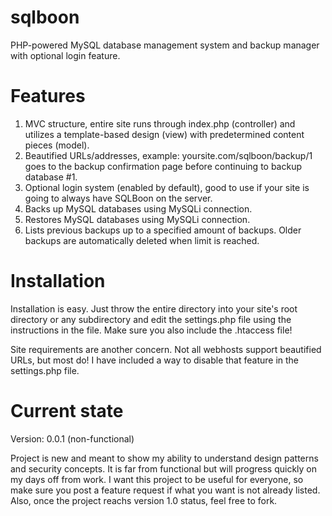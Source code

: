 sqlboon
=======

PHP-powered MySQL database management system and backup manager with optional login feature.

Features
=======

1. MVC structure, entire site runs through index.php (controller) and utilizes a template-based design (view) with predetermined content pieces (model).
2. Beautified URLs/addresses, example: yoursite.com/sqlboon/backup/1 goes to the backup confirmation page before continuing to backup database #1.
3. Optional login system (enabled by default), good to use if your site is going to always have SQLBoon on the server.
4. Backs up MySQL databases using MySQLi connection.
5. Restores MySQL databases using MySQLi connection.
6. Lists previous backups up to a specified amount of backups.  Older backups are automatically deleted when limit is reached.

Installation
=======

Installation is easy.  Just throw the entire directory into your site's root directory or any subdirectory and edit the settings.php file using the instructions in the file.  Make sure you also include the .htaccess file!

Site requirements are another concern.  Not all webhosts support beautified URLs, but most do!  I have included a way to disable that feature in the settings.php file.

Current state
=======
Version: 0.0.1 (non-functional)

Project is new and meant to show my ability to understand design patterns and security concepts.  It is far from functional but will progress quickly on my days off from work.  I want this project to be useful for everyone, so make sure you post a feature request if what you want is not already listed.  Also, once the project reachs version 1.0 status, feel free to fork.